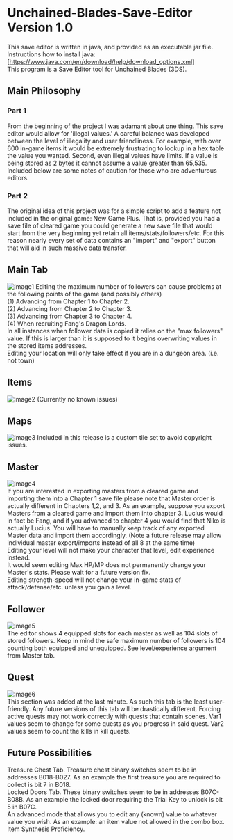 # Unchained-Blades-Save-Editor Version 1.0

This save editor is written in java, and provided as an executable jar file.  
Instructions how to install java: [https://www.java.com/en/download/help/download_options.xml]  
This program is a Save Editor tool for Unchained Blades (3DS).  

## Main Philosophy
### Part 1
From the beginning of the project I was adamant about one thing.  This save editor would allow for 'illegal values.'  A careful balance was developed between the level of illegality and user friendliness.  For example, with over 600 in-game items it would be extremely frustrating to lookup in a hex table the value you wanted.  Second, even illegal values have limits. If a value is being stored as 2 bytes it cannot assume a value greater than 65,535.  Included below are some notes of caution for those who are adventurous editors.
### Part 2
The original idea of this project was for a simple script to add a feature not included in the original game:  New Game Plus.  That is, provided you had a save file of cleared game you could generate a new save file that would start from the very beginning yet retain all items/stats/followers/etc.  For this reason nearly every set of data contains an "import" and "export" button that will aid in such massive data transfer.

## Main Tab
![image1](https://github.com/RPGFAN128/Unchained-Blades-Save-Editor/blob/master/screens/1.png)
Editing the maximum number of followers can cause problems at the following points of the game (and possibly others)  
(1)  Advancing from Chapter 1 to Chapter 2.  
(2)  Advancing from Chapter 2 to Chapter 3.  
(3)  Advancing from Chapter 3 to Chapter 4.  
(4)  When recruiting Fang's Dragon Lords.  
In all instances when follower data is copied it relies on the "max followers" value.  If this is larger than it is supposed to it begins overwriting values in the stored items addresses.  
Editing your location will only take effect if you are in a dungeon area. (i.e. not town)  

## Items
![image2](https://github.com/RPGFAN128/Unchained-Blades-Save-Editor/blob/master/screens/2.png)
(Currently no known issues)  

## Maps
![image3](https://github.com/RPGFAN128/Unchained-Blades-Save-Editor/blob/master/screens/3.png)
Included in this release is a custom tile set to avoid copyright issues.  

## Master
![image4](https://github.com/RPGFAN128/Unchained-Blades-Save-Editor/blob/master/screens/4.png)  
If you are interested in exporting masters from a cleared game and importing them into a Chapter 1 save file please note that Master order is actually different in Chapters 1,2, and 3.  As an example, suppose you export Masters from a cleared game and import them into chapter 3.  Lucius would in fact be Fang, and if you advanced to chapter 4 you would find that Niko is actually Lucius.  You will have to manually keep track of any exported Master data and import them accordingly.  (Note a future release may allow individual master export/imports instead of all 8 at the same time)  
Editing your level will not make your character that level, edit experience instead.  
It would seem editing Max HP/MP does not permanently change your Master's stats.  Please wait for a future version fix.  
Editing strength-speed will not change your in-game stats of attack/defense/etc. unless you gain a level.  

## Follower
![image5](https://github.com/RPGFAN128/Unchained-Blades-Save-Editor/blob/master/screens/5.png)  
The editor shows 4 equipped slots for each master as well as 104 slots of stored followers.  Keep in mind the safe maximum number of followers is 104 counting both equipped and unequipped.  See level/experience argument from Master tab.

## Quest
![image6](https://github.com/RPGFAN128/Unchained-Blades-Save-Editor/blob/master/screens/6.png)  
This section was added at the last minute.  As such this tab is the least user-friendly.  Any future versions of this tab will be drastically different.  Forcing active quests may not work correctly with quests that contain scenes.  Var1 values seem to change for some quests as you progress in said quest.  Var2 values seem to count the kills in kill quests.  

## Future Possibilities
Treasure Chest Tab.  Treasure chest binary switches seem to be in addresses B018-B027.  As an example the first treasure you are required to collect is bit 7 in B018.  
Locked Doors Tab.  These binary switches seem to be in addresses B07C-B08B.  As an example the locked door requiring the Trial Key to unlock is bit 5 in B07C.  
An advanced mode that allows you to edit any (known) value to whatever value you wish.  As an example: an item value not allowed in the combo box.  
Item Synthesis Proficiency.  
